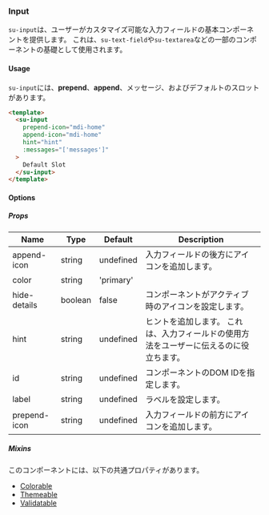 ### Input

`su-input`は、ユーザーがカスタマイズ可能な入力フィールドの基本コンポーネントを提供します。 これは、`su-text-field`や`su-textarea`などの一部のコンポーネントの基礎として使用されます。

<su-divider class="mb-8" />

#### Usage

`su-input`には、**prepend**、**append**、メッセージ、およびデフォルトのスロットがあります。

```html
<template>
  <su-input
    prepend-icon="mdi-home"
    append-icon="mdi-home"
    hint="hint"
    :messages="['messages']"
  >
    Default Slot
  </su-input>
</template>
```

#### Options

<sample class="mb-4" />

##### Props

|Name|Type|Default|Description|
|----|----|-------|-----------|
|append-icon|string|undefined|入力フィールドの後方にアイコンを追加します。|
|color|string|'primary'||
|hide-details|boolean|false|コンポーネントがアクティブ時のアイコンを設定します。|
|hint|string|undefined|ヒントを追加します。 これは、入力フィールドの使用方法をユーザーに伝えるのに役立ちます。|
|id|string|undefined|コンポーネントのDOM IDを指定します。|
|label|string|undefined|ラベルを設定します。|
|prepend-icon|string|undefined|入力フィールドの前方にアイコンを追加します。|

##### Mixins

このコンポーネントには、以下の共通プロパティがあります。

- [Colorable](../internals/mixins#Colorable)
- [Themeable](../internals/mixins#Themeable)
- [Validatable](../internals/mixins#Validatable)